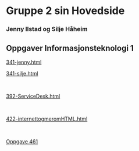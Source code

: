 <!DOCTYPE html>
<html>
  <head>
    <title>Gruppe 2 sin Hovedside</title>
    <meta charset="utf-8">
    <link rel="stylesheet" href="CSSOverskrifter/stilark.css">
  </head>
  
<body>
  <h1>Gruppe 2 sin Hovedside</h1>
  <h3> Jenny Ilstad og Silje Håheim </h3>
  <h2>Oppgaver Informasjonsteknologi 1</h2>
<p>
  <a href="https://jennyilstad.github.io/gruppe2.github.io/341/341-jenny.html">341-jenny.html</a>
</p>
<p>
  <a href="341/341-silje.html" target="blank">341-silje.html</a>
</p>
<br>
<p>
  <a href="392/392.html" target="blank">392-ServiceDesk.html</a>
</p>
<br>
<p>
  <a href="422/422.html" target="blank">422-internettogmeromHTML.html</a>
</p>
  <br>
<p>
  <a href="webside_flexbox/461.html" target="blank">Oppgave 461</a>
</body>
</html>
